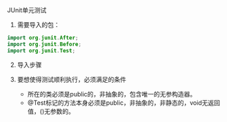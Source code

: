 JUnit单元测试

1. 需要导入的包：


```java
import org.junit.After;
import org.junit.Before;
import org.junit.Test;
```
2. 导入步骤

3. 要想使得测试顺利执行，必须满足的条件

    - 所在的类必须是public的，非抽象的，包含唯一的无参构造器。
    - @Test标记的方法本身必须是public，非抽象的，非静态的，void无返回值，()无参数的。